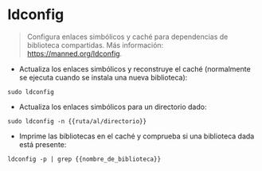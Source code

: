 # ldconfig

> Configura enlaces simbólicos y caché para dependencias de biblioteca compartidas.
> Más información: <https://manned.org/ldconfig>.

- Actualiza los enlaces simbólicos y reconstruye el caché (normalmente se ejecuta cuando se instala una nueva biblioteca):

`sudo ldconfig`

- Actualiza los enlaces simbólicos para un directorio dado:

`sudo ldconfig -n {{ruta/al/directorio}}`

- Imprime las bibliotecas en el caché y comprueba si una biblioteca dada está presente:

`ldconfig -p | grep {{nombre_de_biblioteca}}`

